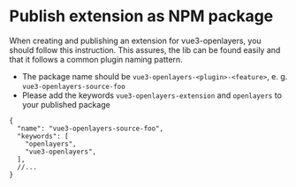 # Publish extension as NPM package

When creating and publishing an extension for vue3-openlayers, you should follow this instruction.
This assures, the lib can be found easily and that it follows a common plugin naming pattern.

- The package name should be `vue3-openlayers-<plugin>-<feature>`, e. g. `vue3-openlayers-source-foo`
- Please add the keywords `vue3-openlayers-extension` and `openlayers` to your published package

```jsonc [package.json]
{
  "name": "vue3-openlayers-source-foo",
  "keywords": [
    "openlayers",
    "vue3-openlayers",
  ],
  //...
}
```

